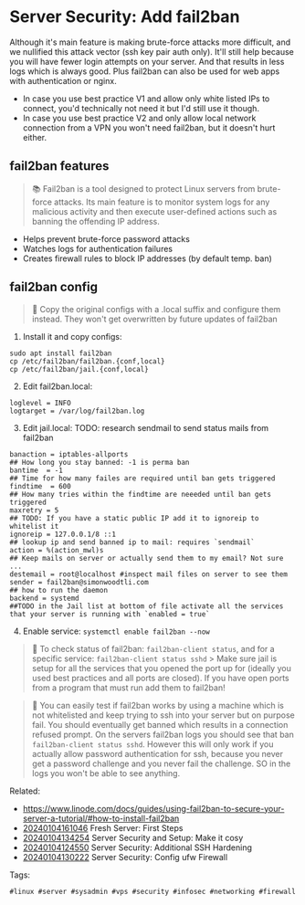 # Server Security: Add fail2ban

Although it's main feature is making brute-force attacks more difficult, and we nullified this attack vector (ssh key pair auth only). It'll still help because you will have fewer login attempts on your server. And that results in less logs which is always good. Plus fail2ban can also be used for web apps with authentication or nginx.

* In case you use best practice V1 and allow only white listed IPs to connect, you'd technically not need it but I'd still use it though.
* In case you use best practice V2 and only allow local network connection from a VPN you won't need fail2ban, but it doesn't hurt either.

## fail2ban features

> 📚 Fail2ban is a tool designed to protect Linux servers from brute-force
> attacks. Its main feature is to monitor system logs for any malicious
> activity and then execute user-defined actions such as banning the offending
> IP address.

* Helps prevent brute-force password attacks
* Watches logs for authentication failures
* Creates firewall rules to block IP addresses (by default temp. ban)

## fail2ban config

> 🧐 Copy the original configs with a .local suffix and configure them instead.
> They won't get overwritten by future updates of fail2ban

1. Install it and copy configs:

```
sudo apt install fail2ban
cp /etc/fail2ban/fail2ban.{conf,local}
cp /etc/fail2ban/jail.{conf,local}
```

2. Edit fail2ban.local:

```
loglevel = INFO
logtarget = /var/log/fail2ban.log
```

3. Edit jail.local:
TODO: research sendmail to send status mails from fail2ban

```
banaction = iptables-allports
## How long you stay banned: -1 is perma ban
bantime  = -1
## Time for how many failes are required until ban gets triggered
findtime  = 600
## How many tries within the findtime are neeeded until ban gets triggered
maxretry = 5
## TODO: If you have a static public IP add it to ignoreip to whitelist it
ignoreip = 127.0.0.1/8 ::1
## lookup ip and send banned ip to mail: requires `sendmail`
action = %(action_mwl)s
## Keep mails on server or actually send them to my email? Not sure ...
destemail = root@localhost #inspect mail files on server to see them
sender = fail2ban@simonwoodtli.com
## how to run the daemon
backend = systemd
##TODO in the Jail list at bottom of file activate all the services that your server is running with `enabled = true`
```

4. Enable service: `systemctl enable fail2ban --now`

> 🧐 To check status of fail2ban: `fail2ban-client status`, and for a specific
> service: `fail2ban-client status sshd` > Make sure jail is setup for all the
> services that you opened the port up for (ideally you used best practices and
> all ports are closed). If you have open ports from a program that must run
> add them to fail2ban!

> 🧐 You can easily test if fail2ban works by using a machine which is not
> whitelisted and keep trying to ssh into your server but on purpose fail. You
> should eventually get banned which results in a connection refused prompt. On
> the servers fail2ban logs you should see that ban `fail2ban-client status
> sshd`. However this will only work if you actually allow password
> authentication for ssh, because you never get a password challenge and you
> never fail the challenge. SO in the logs you won't be able to see anything.

Related:

* <https://www.linode.com/docs/guides/using-fail2ban-to-secure-your-server-a-tutorial/#how-to-install-fail2ban>
* [20240104161046](/20240104161046/) Fresh Server: First Steps
* [20240104134254](/20240104134254/) Server Security and Setup: Make it cosy
* [20240104124550](/20240104124550/) Server Security: Additional SSH Hardening
* [20240104130222](/20240104130222/) Server Security: Config ufw Firewall

Tags:

    #linux #server #sysadmin #vps #security #infosec #networking #firewall
